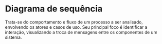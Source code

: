 # Diagrama de sequência

Trata-se do comportamento e fluxo de um processo a ser analisado, envolvendo os atores e casos de uso. Seu principal foco é identificar a interação, visualizando a troca de mensagens entre os componentes de um sistema.


###

